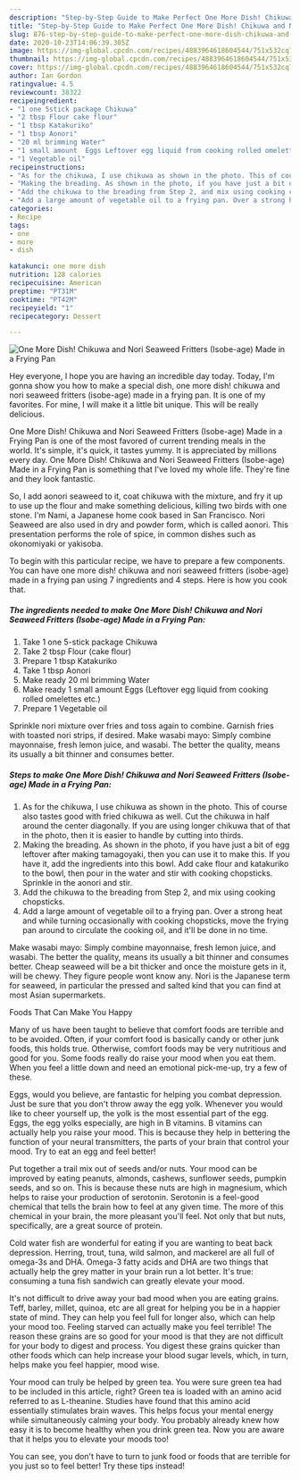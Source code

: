 ```yaml
---
description: "Step-by-Step Guide to Make Perfect One More Dish! Chikuwa and Nori Seaweed Fritters (Isobe-age) Made in a Frying Pan"
title: "Step-by-Step Guide to Make Perfect One More Dish! Chikuwa and Nori Seaweed Fritters (Isobe-age) Made in a Frying Pan"
slug: 876-step-by-step-guide-to-make-perfect-one-more-dish-chikuwa-and-nori-seaweed-fritters-isobe-age-made-in-a-frying-pan
date: 2020-10-23T14:06:39.305Z
image: https://img-global.cpcdn.com/recipes/4883964618604544/751x532cq70/one-more-dish-chikuwa-and-nori-seaweed-fritters-isobe-age-made-in-a-frying-pan-recipe-main-photo.jpg
thumbnail: https://img-global.cpcdn.com/recipes/4883964618604544/751x532cq70/one-more-dish-chikuwa-and-nori-seaweed-fritters-isobe-age-made-in-a-frying-pan-recipe-main-photo.jpg
cover: https://img-global.cpcdn.com/recipes/4883964618604544/751x532cq70/one-more-dish-chikuwa-and-nori-seaweed-fritters-isobe-age-made-in-a-frying-pan-recipe-main-photo.jpg
author: Ian Gordon
ratingvalue: 4.5
reviewcount: 38322
recipeingredient:
- "1 one 5stick package Chikuwa"
- "2 tbsp Flour cake flour"
- "1 tbsp Katakuriko"
- "1 tbsp Aonori"
- "20 ml brimming Water"
- "1 small amount  Eggs Leftover egg liquid from cooking rolled omelettes etc"
- "1 Vegetable oil"
recipeinstructions:
- "As for the chikuwa, I use chikuwa as shown in the photo. This of course also tastes good with fried chikuwa as well. Cut the chikuwa in half around the center diagonally. If you are using longer chikuwa that of that in the photo, then it is easier to handle by cutting into thirds."
- "Making the breading. As shown in the photo, if you have just a bit of egg leftover after making tamagoyaki, then you can use it to make this. If you have it, add the ingredients into this bowl. Add cake flour and katakuriko to the bowl, then pour in the water and stir with cooking chopsticks. Sprinkle in the aonori and stir."
- "Add the chikuwa to the breading from Step 2, and mix using cooking chopsticks."
- "Add a large amount of vegetable oil to a frying pan. Over a strong heat and while turning occasionally with cooking chopsticks, move the frying pan around to circulate the cooking oil, and it&#39;ll be done in no time."
categories:
- Recipe
tags:
- one
- more
- dish

katakunci: one more dish 
nutrition: 128 calories
recipecuisine: American
preptime: "PT31M"
cooktime: "PT42M"
recipeyield: "1"
recipecategory: Dessert

---
```



![One More Dish! Chikuwa and Nori Seaweed Fritters (Isobe-age) Made in a Frying Pan](https://img-global.cpcdn.com/recipes/4883964618604544/751x532cq70/one-more-dish-chikuwa-and-nori-seaweed-fritters-isobe-age-made-in-a-frying-pan-recipe-main-photo.jpg)

Hey everyone, I hope you are having an incredible day today. Today, I'm gonna show you how to make a special dish, one more dish! chikuwa and nori seaweed fritters (isobe-age) made in a frying pan. It is one of my favorites. For mine, I will make it a little bit unique. This will be really delicious.

One More Dish! Chikuwa and Nori Seaweed Fritters (Isobe-age) Made in a Frying Pan is one of the most favored of current trending meals in the world. It's simple, it's quick, it tastes yummy. It is appreciated by millions every day. One More Dish! Chikuwa and Nori Seaweed Fritters (Isobe-age) Made in a Frying Pan is something that I've loved my whole life. They're fine and they look fantastic.

So, I add aonori seaweed to it, coat chikuwa with the mixture, and fry it up to use up the flour and make something delicious, killing two birds with one stone. I&#39;m Nami, a Japanese home cook based in San Francisco. Nori Seaweed are also used in dry and powder form, which is called aonori. This presentation performs the role of spice, in common dishes such as okonomiyaki or yakisoba.


To begin with this particular recipe, we have to prepare a few components. You can have one more dish! chikuwa and nori seaweed fritters (isobe-age) made in a frying pan using 7 ingredients and 4 steps. Here is how you cook that.

<!--inarticleads1-->

##### The ingredients needed to make One More Dish! Chikuwa and Nori Seaweed Fritters (Isobe-age) Made in a Frying Pan:

1. Take 1 one 5-stick package Chikuwa
1. Take 2 tbsp Flour (cake flour)
1. Prepare 1 tbsp Katakuriko
1. Take 1 tbsp Aonori
1. Make ready 20 ml brimming Water
1. Make ready 1 small amount  Eggs (Leftover egg liquid from cooking rolled omelettes etc.)
1. Prepare 1 Vegetable oil


Sprinkle nori mixture over fries and toss again to combine. Garnish fries with toasted nori strips, if desired. Make wasabi mayo: Simply combine mayonnaise, fresh lemon juice, and wasabi. The better the quality, means its usually a bit thinner and consumes better. 

<!--inarticleads2-->

##### Steps to make One More Dish! Chikuwa and Nori Seaweed Fritters (Isobe-age) Made in a Frying Pan:

1. As for the chikuwa, I use chikuwa as shown in the photo. This of course also tastes good with fried chikuwa as well. Cut the chikuwa in half around the center diagonally. If you are using longer chikuwa that of that in the photo, then it is easier to handle by cutting into thirds.
1. Making the breading. As shown in the photo, if you have just a bit of egg leftover after making tamagoyaki, then you can use it to make this. If you have it, add the ingredients into this bowl. Add cake flour and katakuriko to the bowl, then pour in the water and stir with cooking chopsticks. Sprinkle in the aonori and stir.
1. Add the chikuwa to the breading from Step 2, and mix using cooking chopsticks.
1. Add a large amount of vegetable oil to a frying pan. Over a strong heat and while turning occasionally with cooking chopsticks, move the frying pan around to circulate the cooking oil, and it&#39;ll be done in no time.


Make wasabi mayo: Simply combine mayonnaise, fresh lemon juice, and wasabi. The better the quality, means its usually a bit thinner and consumes better. Cheap seaweed will be a bit thicker and once the moisture gets in it, will be chewy. They figure people wont know any. Nori is the Japanese term for seaweed, in particular the pressed and salted kind that you can find at most Asian supermarkets. 

Foods That Can Make You Happy


Many of us have been taught to believe that comfort foods are terrible and to be avoided. Often, if your comfort food is basically candy or other junk foods, this holds true. Otherwise, comfort foods may be very nutritious and good for you. Some foods really do raise your mood when you eat them. When you feel a little down and need an emotional pick-me-up, try a few of these.

Eggs, would you believe, are fantastic for helping you combat depression. Just be sure that you don't throw away the egg yolk. Whenever you would like to cheer yourself up, the yolk is the most essential part of the egg. Eggs, the egg yolks especially, are high in B vitamins. B vitamins can actually help you raise your mood. This is because they help in bettering the function of your neural transmitters, the parts of your brain that control your mood. Try to eat an egg and feel better!

Put together a trail mix out of seeds and/or nuts. Your mood can be improved by eating peanuts, almonds, cashews, sunflower seeds, pumpkin seeds, and so on. This is because these nuts are high in magnesium, which helps to raise your production of serotonin. Serotonin is a feel-good chemical that tells the brain how to feel at any given time. The more of this chemical in your brain, the more pleasant you'll feel. Not only that but nuts, specifically, are a great source of protein.

Cold water fish are wonderful for eating if you are wanting to beat back depression. Herring, trout, tuna, wild salmon, and mackerel are all full of omega-3s and DHA. Omega-3 fatty acids and DHA are two things that actually help the grey matter in your brain run a lot better. It's true: consuming a tuna fish sandwich can greatly elevate your mood. 

It's not difficult to drive away your bad mood when you are eating grains. Teff, barley, millet, quinoa, etc are all great for helping you be in a happier state of mind. They can help you feel full for longer also, which can help your mood too. Feeling starved can actually make you feel terrible! The reason these grains are so good for your mood is that they are not difficult for your body to digest and process. You digest these grains quicker than other foods which can help increase your blood sugar levels, which, in turn, helps make you feel happier, mood wise.

Your mood can truly be helped by green tea. You were sure green tea had to be included in this article, right? Green tea is loaded with an amino acid referred to as L-theanine. Studies have found that this amino acid essentially stimulates brain waves. This helps focus your mental energy while simultaneously calming your body. You probably already knew how easy it is to become healthy when you drink green tea. Now you are aware that it helps you to elevate your moods too!

You can see, you don't have to turn to junk food or foods that are terrible for you just so to feel better! Try  these tips  instead!

